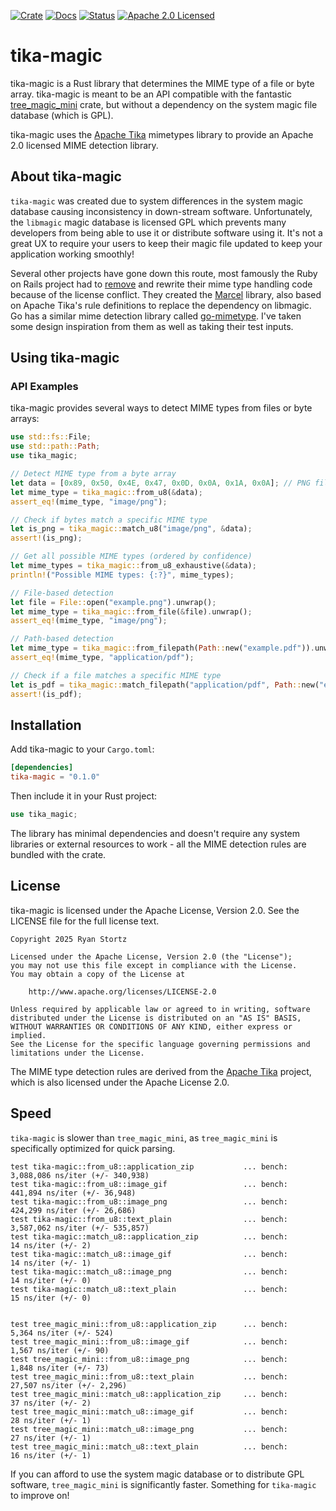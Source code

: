 [![Crate][crate-image]][crate-link]
[![Docs][docs-image]][docs-link]
[![Status][test-action-image]][test-action-link]
[![Apache 2.0 Licensed][license-apache-image]][license-apache-link]

# tika-magic

tika-magic is a Rust library that determines the MIME type of a file or byte array. tika-magic is meant to be an API 
compatible with the fantastic [tree_magic_mini](https://github.com/mbrubeck/tree_magic/) crate, but without a dependency
on the system magic file database (which is GPL).

tika-magic uses the [Apache Tika](http://tika.apache.org) mimetypes library to provide an Apache 2.0 licensed MIME 
detection library.

## About tika-magic

`tika-magic` was created due to system differences in the system magic database causing inconsistency in down-stream 
software. Unfortunately, the `libmagic` magic database is licensed GPL which prevents many developers from being able
to use it or distribute software using it. It's not a great UX to require your users to keep their magic file updated
to keep your application working smoothly!

Several other projects have gone down this route, most famously the Ruby on Rails project had to 
[remove](https://www.theregister.com/2021/03/25/ruby_rails_code/) and rewrite their mime type handling code because of 
the license conflict. They created the [Marcel](https://github.com/rails/marcel) library, also based on Apache Tika's rule
definitions to replace the dependency on libmagic. Go has a similar mime detection library called 
[go-mimetype](https://github.com/gabriel-vasile/mimetype). I've taken some design inspiration from them as well as taking
their test inputs.

## Using tika-magic

### API Examples
tika-magic provides several ways to detect MIME types from files or byte arrays:
``` rust
use std::fs::File;
use std::path::Path;
use tika_magic;

// Detect MIME type from a byte array
let data = [0x89, 0x50, 0x4E, 0x47, 0x0D, 0x0A, 0x1A, 0x0A]; // PNG file signature
let mime_type = tika_magic::from_u8(&data);
assert_eq!(mime_type, "image/png");

// Check if bytes match a specific MIME type
let is_png = tika_magic::match_u8("image/png", &data);
assert!(is_png);

// Get all possible MIME types (ordered by confidence)
let mime_types = tika_magic::from_u8_exhaustive(&data);
println!("Possible MIME types: {:?}", mime_types);

// File-based detection
let file = File::open("example.png").unwrap();
let mime_type = tika_magic::from_file(&file).unwrap();
assert_eq!(mime_type, "image/png");

// Path-based detection
let mime_type = tika_magic::from_filepath(Path::new("example.pdf")).unwrap();
assert_eq!(mime_type, "application/pdf");

// Check if a file matches a specific MIME type
let is_pdf = tika_magic::match_filepath("application/pdf", Path::new("example.pdf"));
assert!(is_pdf);
```
## Installation
Add tika-magic to your `Cargo.toml`:
``` toml
[dependencies]
tika-magic = "0.1.0"
```
Then include it in your Rust project:
``` rust
use tika_magic;
```
The library has minimal dependencies and doesn't require any system libraries or external resources to work - all the MIME detection rules are bundled with the crate.
## License
tika-magic is licensed under the Apache License, Version 2.0. See the LICENSE file for the full license text.
``` 
Copyright 2025 Ryan Stortz

Licensed under the Apache License, Version 2.0 (the "License");
you may not use this file except in compliance with the License.
You may obtain a copy of the License at

    http://www.apache.org/licenses/LICENSE-2.0

Unless required by applicable law or agreed to in writing, software
distributed under the License is distributed on an "AS IS" BASIS,
WITHOUT WARRANTIES OR CONDITIONS OF ANY KIND, either express or implied.
See the License for the specific language governing permissions and
limitations under the License.
```

The MIME type detection rules are derived from the [Apache Tika](http://tika.apache.org) project, which is also licensed under the Apache License 2.0.

## Speed

`tika-magic` is slower than `tree_magic_mini`, as `tree_magic_mini` is specifically optimized for quick parsing.

```
test tika-magic::from_u8::application_zip           ... bench:   3,088,086 ns/iter (+/- 340,938)
test tika-magic::from_u8::image_gif                 ... bench:     441,894 ns/iter (+/- 36,948)
test tika-magic::from_u8::image_png                 ... bench:     424,299 ns/iter (+/- 26,686)
test tika-magic::from_u8::text_plain                ... bench:   3,587,062 ns/iter (+/- 535,857)
test tika-magic::match_u8::application_zip          ... bench:          14 ns/iter (+/- 2)
test tika-magic::match_u8::image_gif                ... bench:          14 ns/iter (+/- 1)
test tika-magic::match_u8::image_png                ... bench:          14 ns/iter (+/- 0)
test tika-magic::match_u8::text_plain               ... bench:          15 ns/iter (+/- 0)


test tree_magic_mini::from_u8::application_zip      ... bench:       5,364 ns/iter (+/- 524)
test tree_magic_mini::from_u8::image_gif            ... bench:       1,567 ns/iter (+/- 90)
test tree_magic_mini::from_u8::image_png            ... bench:       1,848 ns/iter (+/- 73)
test tree_magic_mini::from_u8::text_plain           ... bench:      27,507 ns/iter (+/- 2,296)
test tree_magic_mini::match_u8::application_zip     ... bench:          37 ns/iter (+/- 2)
test tree_magic_mini::match_u8::image_gif           ... bench:          28 ns/iter (+/- 1)
test tree_magic_mini::match_u8::image_png           ... bench:          27 ns/iter (+/- 1)
test tree_magic_mini::match_u8::text_plain          ... bench:          16 ns/iter (+/- 1)
```

If you can afford to use the system magic database or to distribute GPL software, `tree_magic_mini` is significantly 
faster. Something for `tika-magic` to improve on!

[//]: # (links)

[crate-image]: https://img.shields.io/crates/v/tika-magic.svg

[crate-link]: https://crates.io/crates/tika-magic

[docs-image]: https://docs.rs/tika-magic/badge.svg

[docs-link]: https://docs.rs/tika-magic/

[test-action-image]: https://github.com/withzombies/tika-magic/workflows/CI/badge.svg

[test-action-link]: https://github.com/withzombies/tika-magic/actions?query=workflow:Test

[license-apache-image]: https://img.shields.io/badge/license-Apache2.0-blue.svg

[license-apache-link]: http://www.apache.org/licenses/LICENSE-2.0